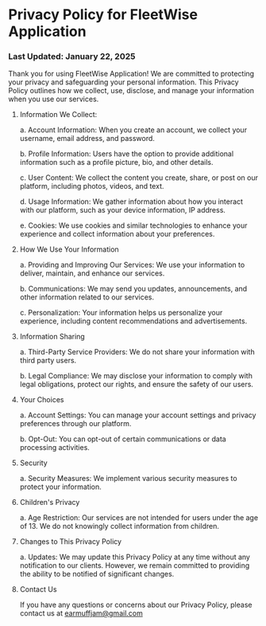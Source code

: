 # Privacy Policy for FleetWise Application

### Last Updated: January 22, 2025

Thank you for using FleetWise Application! We are committed to protecting your privacy and safeguarding your personal information. This Privacy Policy outlines how we collect, use, disclose, and manage your information when you use our services.

1. Information We Collect:

   a. Account Information: When you create an account, we collect your username, email address, and password.

   b. Profile Information: Users have the option to provide additional information such as a profile picture, bio, and other details.

   c. User Content: We collect the content you create, share, or post on our platform, including photos, videos, and text.

   d. Usage Information: We gather information about how you interact with our platform, such as your device information, IP address.

   e. Cookies: We use cookies and similar technologies to enhance your experience and collect information about your preferences.

2. How We Use Your Information

   a. Providing and Improving Our Services: We use your information to deliver, maintain, and enhance our services.

   b. Communications: We may send you updates, announcements, and other information related to our services.

   c. Personalization: Your information helps us personalize your experience, including content recommendations and advertisements.

3. Information Sharing

   a. Third-Party Service Providers: We do not share your information with third party users.

   b. Legal Compliance: We may disclose your information to comply with legal obligations, protect our rights, and ensure the safety of our users.

4. Your Choices

   a. Account Settings: You can manage your account settings and privacy preferences through our platform.

   b. Opt-Out: You can opt-out of certain communications or data processing activities.

5. Security

   a. Security Measures: We implement various security measures to protect your information.

6. Children's Privacy

   a. Age Restriction: Our services are not intended for users under the age of 13. We do not knowingly collect information from children.

7. Changes to This Privacy Policy

   a. Updates: We may update this Privacy Policy at any time without any notification to our clients. However, we remain committed to providing the ability to be notified of significant changes.

8. Contact Us

   If you have any questions or concerns about our Privacy Policy, please contact us at earmuffjam@gmail.com
